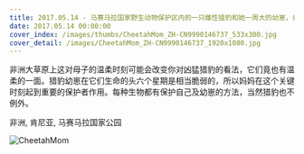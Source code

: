 ```yaml
---
title: 2017.05.14 - 马赛马拉国家野生动物保护区内的一只雌性猎豹和她一周大的幼崽，肯尼亚 (© Suzi Eszterhas/Minden Pictures)
date: 2017.05.14 00:00:00
cover_index: /images/thumbs/CheetahMom_ZH-CN9990146737_533x300.jpg
cover_detail: /images/CheetahMom_ZH-CN9990146737_1920x1080.jpg
---
```


非洲大草原上这对母子的温柔时刻可能会改变你对凶猛猎豹的看法，它们竟也有温柔的一面。猎豹幼崽在它们生命的头六个星期是相当脆弱的，所以妈妈在这个关键时刻起到重要的保护者作用。每种生物都有保护自己及幼崽的方法，当然猎豹也不例外。

非洲, 肯尼亚, 马赛马拉国家公园

![CheetahMom](/images/CheetahMom_ZH-CN9990146737_1920x1080.jpg)

